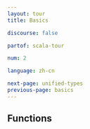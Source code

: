 ```yaml
---
layout: tour
title: Basics

discourse: false

partof: scala-tour

num: 2

language: zh-cn

next-page: unified-types
previous-page: basics
---
```


## Functions
